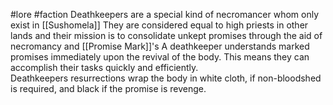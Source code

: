 #lore #faction 
Deathkeepers are a special kind of necromancer whom only exist in [[Sushomela]] 
 They are considered equal to high priests in other lands and their mission is to consolidate unkept promises through the aid of necromancy and [[Promise Mark]]'s
A deathkeeper understands marked promises immediately upon the revival of the body. This means they can accomplish their tasks quickly and efficiently.   
Deathkeepers resurrections wrap the body in white cloth, if non-bloodshed is required, and black if the promise is revenge.